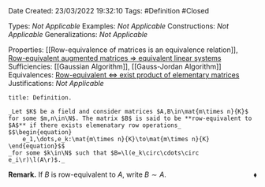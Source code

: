 <br />
<br />

Date Created: 23/03/2022 19:32:10
Tags: #Definition #Closed 

Types: _Not Applicable_
Examples: _Not Applicable_
Constructions: _Not Applicable_
Generalizations: _Not Applicable_

Properties: [[Row-equivalence of matrices is an equivalence relation]], [Row-equivalent augmented matrices $\Rightarrow$ equivalent linear systems](Row-equivalent%20augmented%20matrices%20implies%20equivalent%20linear%20systems.md)
Sufficiencies: [[Gaussian Algorithm]], [[Gauss-Jordan Algorithm]]
Equivalences: [Row-equivalent $\Leftrightarrow$ exist product of elementary matrices](Row-equivalent%20iff%20exist%20product%20of%20elementary%20matrices.md)
Justifications: _Not Applicable_

``` ad-Definition
title: Definition.

_Let $K$ be a field and consider matrices $A,B\in\mat{m\times n}{K}$ for some $m,n\in\N$. The matrix $B$ is said to be **row-equivalent to $A$** if there exists elemenatary row operations_
$$\begin{equation}
    e_1,\dots,e_k:\mat{m\times n}{K}\to\mat{m\times n}{K}
\end{equation}$$
_for some $k\in\N$ such that $B=\l(e_k\circ\cdots\circ e_i\r)\l(A\r)$._

```

**Remark.** If $B$ is row-equivalent to $A$, write $B\sim A$.<span style="float:right;">$\blacklozenge$</span>
